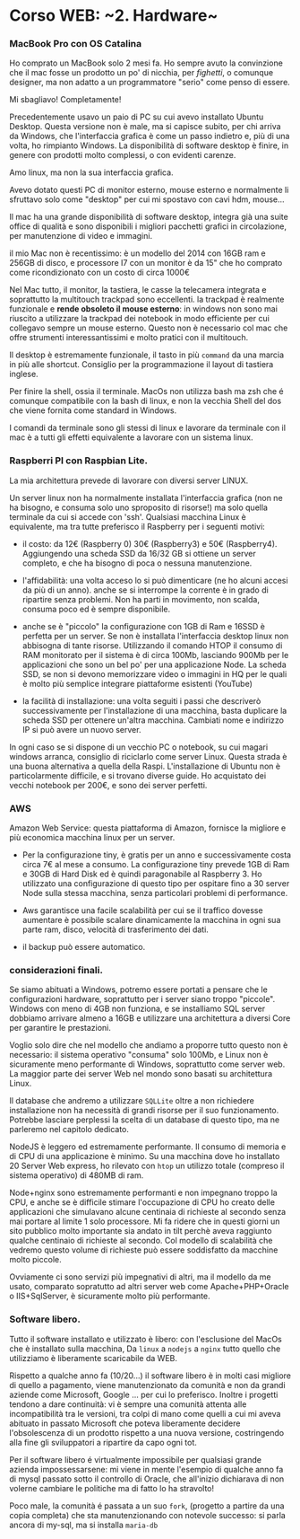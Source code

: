 # Corso WEB: ~2. Hardware~ 

### MacBook Pro con OS Catalina

Ho comprato un MacBook solo 2 mesi fa. Ho sempre avuto la convinzione che il mac fosse un prodotto un po' di nicchia, per *fighetti*, o comunque designer, ma non adatto a un programmatore "serio" come penso di essere.

Mi sbagliavo! Completamente! 

Precedentemente usavo un paio di PC su cui avevo installato Ubuntu Desktop. Questa versione non è male, ma si capisce subito, per chi arriva da Windows, che l'interfaccia grafica è come un passo indietro e, più di una volta, ho rimpianto Windows. La disponibilità di software desktop è finire, in genere con prodotti molto complessi, o con evidenti carenze.

Amo linux, ma non la sua interfaccia grafica.

Avevo dotato questi PC di monitor esterno, mouse esterno e normalmente li sfruttavo solo come "desktop" per cui mi spostavo con cavi hdm, mouse... 

Il mac ha una grande disponibilità di software desktop, integra già una suite office di qualità e sono disponibili i migliori pacchetti grafici in circolazione, per manutenzione di video e immagini.

il mio Mac non è recentissimo: è un modello del 2014 con 16GB ram e 256GB di disco, e processore I7 con un monitor è da 15" che ho comprato come ricondizionato con un costo di circa 1000€
 
Nel Mac tutto, il monitor, la tastiera, le casse la telecamera integrata e soprattutto la multitouch trackpad sono eccellenti. la trackpad è realmente funzionale e **rende obsoleto il mouse esterno**: in windows non sono mai riuscito a utilizzare la trackpad dei notebook in modo efficiente per cui collegavo sempre un mouse esterno. Questo non è necessario col mac che offre strumenti interessantissimi e molto pratici con il multitouch. 

Il desktop è estremamente funzionale, il tasto in più `command` da una marcia in più alle shortcut. Consiglio per la programmazione il layout di tastiera inglese.

Per finire la shell, ossia il terminale. MacOs non utilizza bash ma zsh che é comunque compatibile con la bash di linux, e non la vecchia Shell del dos che viene fornita come standard in Windows. 

I comandi da terminale sono gli stessi di linux e lavorare da terminale con il mac è a tutti gli effetti equivalente a lavorare con un sistema linux.

### Raspberri PI con Raspbian Lite.

La mia architettura prevede di lavorare con diversi server LINUX. 

Un server linux non ha normalmente installata l'interfaccia grafica (non ne ha bisogno, e consuma solo uno sproposito di risorse!) ma solo quella terminale da cui si accede con 'ssh'. Qualsiasi macchina Linux è equivalente, ma tra tutte preferisco il Raspberry per i seguenti motivi:

- il costo: da 12€ (Raspberry 0) 30€ (Raspberry3) e 50€ (Raspberry4). Aggiungendo una scheda SSD da 16/32 GB si ottiene un server completo, e che ha bisogno di poca o nessuna manutenzione.

- l'affidabilità: una volta acceso lo si può dimenticare (ne ho alcuni accesi da più di un anno). anche se si interrompe la corrente è in grado di ripartire senza problemi. Non ha parti in movimento, non scalda, consuma poco ed è sempre disponibile.

- anche se è "piccolo" la configurazione con 1GB di Ram e 16SSD è perfetta per un server. Se non è installata l'interfaccia desktop linux non abbisogna di tante risorse. Utilizzando il comando HTOP il consumo di RAM monitorato per il sistema è di circa 100Mb, lasciando 900Mb per le applicazioni che sono un bel po' per una applicazione Node. La scheda SSD, se non si devono memorizzare video o immagini in HQ per le quali è molto più semplice integrare piattaforme esistenti (YouTube) 

- la facilità di installazione: una volta seguiti i passi che descriverò successivamente per l'installazione di una macchina, basta duplicare la scheda SSD per ottenere un'altra macchina. Cambiati nome e indirizzo IP si può avere un nuovo server.

In ogni caso se si dispone di un vecchio PC o notebook, su cui magari windows arranca, consiglio di riciclarlo come server Linux. Questa strada è una buona alternativa a quella della Raspi. L'installazione di Ubuntu non è particolarmente difficile, e si trovano diverse guide. Ho acquistato dei vecchi notebook per 200€, e sono dei server perfetti.



### AWS 

Amazon Web Service: questa piattaforma di Amazon, fornisce la migliore e più economica macchina linux per un server. 

- Per la configurazione tiny, è gratis per un anno e successivamente costa circa 7€ al mese a consumo. La configurazione tiny prevede 1GB di Ram e 30GB di Hard Disk ed è quindi paragonabile al Raspberry 3. Ho utilizzato una configurazione di questo tipo per ospitare fino a 30 server Node sulla stessa macchina, senza particolari problemi di performance.

- Aws garantisce una facile scalabilità per cui se il traffico dovesse aumentare è possibile scalare dinamicamente la macchina in ogni sua parte ram, disco, velocità di trasferimento dei dati. 

- il backup può essere automatico.

### considerazioni finali.

Se siamo abituati a Windows, potremo essere portati a pensare che le configurazioni hardware, soprattutto per i server siano troppo "piccole". Windows con meno di 4GB non funziona, e se installiamo SQL server dobbiamo arrivare almeno a 16GB e utilizzare una architettura a diversi Core per garantire le prestazioni.

Voglio solo dire che nel modello che andiamo a proporre tutto questo non è necessario: il sistema operativo "consuma" solo 100Mb, e Linux non è sicuramente meno performante di Windows, soprattutto come server web. La maggior parte dei server Web nel mondo sono basati su architettura Linux.

Il database che andremo a utilizzare `SQLLite` oltre a non richiedere installazione non ha necessità di grandi risorse per il suo funzionamento. Potrebbe lasciare perplessi la scelta di un database di questo tipo, ma ne parleremo nel capitolo dedicato.

NodeJS è leggero ed estremamente performante. Il consumo di memoria e di CPU di una applicazione è minimo. Su una macchina dove ho installato 20 Server Web express, ho rilevato con `htop` un utilizzo totale (compreso il sistema operativo) di 480MB di ram.

Node+nginx sono estremamente performanti e non impegnano troppo la CPU, e anche se è difficile stimare l'occupazione di CPU ho creato delle applicazioni che simulavano alcune centinaia di richieste al secondo senza mai portare al limite 1 solo processore. Mi fa ridere che in questi giorni un sito pubblico molto importante sia andato in tilt perchè aveva raggiunto qualche centinaio di richieste al secondo. Col modello di scalabilità che vedremo questo volume di richieste può essere soddisfatto da macchine molto piccole.

Ovviamente ci sono servizi più impegnativi di altri, ma il modello da me usato, comparato sopratutto ad altri server web come Apache+PHP+Oracle o IIS+SqlServer,  è sicuramente molto più performante.

### Software libero.

Tutto il software installato e utilizzato è libero: con l'esclusione del MacOs che è installato sulla macchina, Da `linux` a `nodejs` a `nginx` tutto quello che utilizziamo è liberamente scaricabile da WEB. 

Rispetto a qualche anno fa (10/20...) il software libero è in molti casi migliore di quello a pagamento, viene manutenzionato da comunità e non da grandi aziende come Microsoft, Google ... per cui lo preferisco. Inoltre i progetti tendono a dare continuità: vi è sempre una comunità attenta alle incompatibilità tra le versioni, tra colpi di mano come quelli a cui mi aveva abituato in passato Microsoft che poteva liberamente decidere l'obsolescenza di un prodotto rispetto a una nuova versione, costringendo alla fine gli sviluppatori a ripartire da capo ogni tot.

Per il software libero é virtualmente impossibile per qualsiasi grande azienda impossessarsene: mi viene in mente l'esempio di qualche anno fa di mysql passato sotto il controllo di Oracle, che all'inizio dichiarava di non volerne cambiare le politiche ma di fatto lo ha stravolto! 

Poco male, la comunità é passata a un suo `fork`, (progetto a partire da una copia completa) che sta manutenzionando con notevole successo: si parla ancora di my-sql, ma si installa `maria-db`



